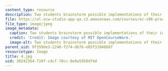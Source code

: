 ```yaml
---
content_type: resource
description: Two students brainstorm possible implementations of their idea.
file: https://ol-ocw-studio-app-qa.s3.amazonaws.com/courses/ec-s06-practical-electronics-fall-2004/30242364724fcdcf78cc8e8a5958df4d_4.jpg
file_type: image/jpeg
image_metadata:
  caption: Two students brainstorm possible implementations of their idea.
  credit: 'Credit: Image courtesy of MIT OpenCourseWare.'
  image-alt: Two students brainstorm possible implementations of their idea.
parent_uid: 9f359de3-2240-f274-db76-e85f310466d7
resourcetype: Image
title: 4.jpg
uid: 30242364-724f-cdcf-78cc-8e8a5958df4d
---
```

